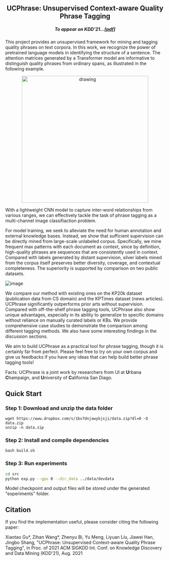 <h2 align="center">UCPhrase: Unsupervised Context-aware Quality Phrase Tagging</h2>

<h5 align="center">To appear on KDD'21...[<a href="https://www.dropbox.com/s/buazr1bh2jeal2o/kdd21-ucphrase.pdf?dl=0" title="[pdf]">pdf</a>]
 </h5>

This project provides an unsupervised framework for mining and tagging quality phrases on text corpora. In this work, we recognize the power of pretrained language models in identifying the structure of a sentence. The attention matrices generated by a Transformer model are informative to distinguish quality phrases from ordinary spans, as illustrated in the following example.

<p  align="center">
<img src="https://user-images.githubusercontent.com/20608184/119921396-8de89780-bf33-11eb-945f-9d9f03d19c2e.png" alt="drawing" width="400"/>
</p>

With a lightweight CNN model to capture inter-word relationships from various ranges, we can effectively tackle the task of phrase tagging as a multi-channel image classifiaction problem.

For model training, we seek to alleviate the need for human annotation and external knowledge bases. Instead, we show that sufficient supervision can be directly mined from large-scale unlabeled corpus. Specifically, we mine frequent max patterns with each document as context, since by definition, high-quality phrases are sequences that are consistently used in context. Compared with labels generated by distant supervision, silver labels mined from the corpus itself preserves better diversity, coverage, and contextual completeness. The superiority is supported by comparison on two public datasets.

![image](https://user-images.githubusercontent.com/20608184/119922556-a78ade80-bf35-11eb-9b1c-32982ba744d3.png)

We compare our method with existing ones on the KP20k dataset (publication data from CS domain) and the KPTimes dataset (news articles). UCPhrase significantly outperforms prior arts without supervision. Compared with off-the-shelf phrase tagging tools, UCPhrase also show unique advantages, especially in its ability to generalize to specific domains without reliance on manually curated labels or KBs. We provide comprehensive case studies to demonstrate the comparison among different tagging methods. We also have some interesting findings in the discussion sections.

We aim to build UCPhrase as a practical tool for phrase tagging, though it is certainly far from perfect. Please feel free to try on your own corpus and give us feedbacks if you have any ideas that can help build better phrase tagging tools!

Facts: UCPhrase is a joint work by researchers from UI at **U**rbana **C**hampaign, and **U**niversity of **C**alifornia San Diago.


## Quick Start
### Step 1: Download and unzip the data folder

```
wget https://www.dropbox.com/s/1bv7dnjawykjsji/data.zip?dl=0 -O data.zip
unzip -n data.zip
```

### Step 2: Install and compile dependencies

```
bash build.sh
```

### Step 3: Run experiments

```bash
cd src
python exp.py --gpu 0 --dir_data ../data/devdata
```

Model checkpoint and output files will be stored under the generated "experiments" folder.

## Citation
If you find the implementation useful, please consider citing the following paper:

Xiaotao Gu*, Zihan Wang*, Zhenyu Bi, Yu Meng, Liyuan Liu, Jiawei Han, Jingbo Shang, "UCPhrase: Unsupervised Context-aware Quality Phrase Tagging", in Proc. of 2021 ACM SIGKDD Int. Conf. on Knowledge Discovery and Data Mining (KDD'21), Aug. 2021
